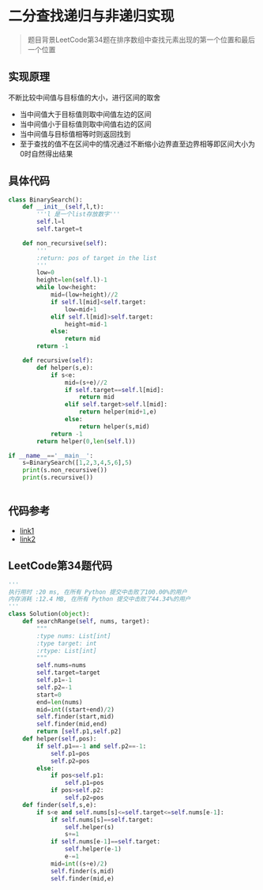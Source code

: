 # 二分查找递归与非递归实现

>题目背景LeetCode第34题在排序数组中查找元素出现的第一个位置和最后一个位置

## 实现原理
不断比较中间值与目标值的大小，进行区间的取舍
+ 当中间值大于目标值则取中间值左边的区间
+ 当中间值小于目标值则取中间值右边的区间
+ 当中间值与目标值相等时则返回找到
+ 至于查找的值不在区间中的情况通过不断缩小边界直至边界相等即区间大小为0时自然得出结果

## 具体代码
```python
class BinarySearch():
    def __init__(self,l,t):
        '''l 是一个list存放数字'''
        self.l=l
        self.target=t

    def non_recursive(self):
        '''
        :return: pos of target in the list
        '''
        low=0
        height=len(self.l)-1
        while low<height:
            mid=(low+height)//2
            if self.l[mid]<self.target:
                low=mid+1
            elif self.l[mid]>self.target:
                height=mid-1
            else:
                return mid
        return -1

    def recursive(self):
        def helper(s,e):
            if s<e:
                mid=(s+e)//2
                if self.target==self.l[mid]:
                    return mid
                elif self.target>self.l[mid]:
                    return helper(mid+1,e)
                else:
                    return helper(s,mid)
            return -1
        return helper(0,len(self.l))

if __name__=='__main__':
    s=BinarySearch([1,2,3,4,5,6],5)
    print(s.non_recursive())
    print(s.recursive())



```
## 代码参考
+ [link1](https://www.cnblogs.com/yupeng/p/3418293.html)
+ [link2](https://blog.csdn.net/songyunli1111/article/details/80283714)

## LeetCode第34题代码
```python
'''
执行用时 :20 ms, 在所有 Python 提交中击败了100.00%的用户
内存消耗 :12.4 MB, 在所有 Python 提交中击败了44.34%的用户
'''
class Solution(object):
    def searchRange(self, nums, target):
        """
        :type nums: List[int]
        :type target: int
        :rtype: List[int]
        """
        self.nums=nums
        self.target=target
        self.p1=-1
        self.p2=-1
        start=0
        end=len(nums)
        mid=int((start+end)/2)
        self.finder(start,mid)
        self.finder(mid,end)
        return [self.p1,self.p2]
    def helper(self,pos):
        if self.p1==-1 and self.p2==-1:
            self.p1=pos
            self.p2=pos
        else:
            if pos<self.p1:
                self.p1=pos
            if pos>self.p2:
                self.p2=pos
    def finder(self,s,e):
        if s<e and self.nums[s]<=self.target<=self.nums[e-1]:
            if self.nums[s]==self.target:
                self.helper(s)
                s+=1
            if self.nums[e-1]==self.target:
                self.helper(e-1)
                e-=1
            mid=int((s+e)/2)
            self.finder(s,mid)
            self.finder(mid,e)
```





